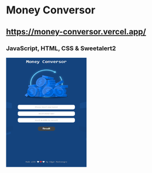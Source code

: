 # Money Conversor 
## https://money-conversor.vercel.app/
### JavaScript, HTML, CSS & Sweetalert2
<img src = '/Images/moneyConversor.png' height = '300px' width = '220px'>
